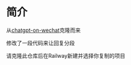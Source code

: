 # 简介

从[chatgpt-on-wechat](https://github.com/zhayujie/chatgpt-on-wechat)克隆而来

修改了一段代码来让回复分段

请克隆此仓库后在Railway新建并选择你复制的项目
